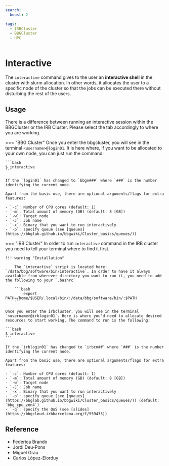 ```yaml
---
search:
  boost: 2 

tags:
  - IRBCluster
  - BBGCluster
  - HPC
---
```


# Interactive

The `interactive` command gives to the user an **interactive shell** in the cluster with slurm allocation. In other words, it allocates the user to a specific node of the cluster so that the jobs can be executed there without disturbing the rest of the users.

## Usage

There is a difference between running an interactive session within the BBGCluster or the IRB Cluster. Please select the tab accordingly to where you are working.

=== "BBG Cluster"
    Once you enter the bbgcluster, you will see in the terminal `<username>@login01`. It is here where, if you want to be allocated to your own node, you can just run the command:

    ```bash
    $ interactive
    ```

    If the `login01` has changed to `bbgn###` where `###` is the number identifying the current node.
    
    Apart from the basic use, there are optional arguments/flags for extra features:
    
    - `-c`: Number of CPU cores (default: 1)
    - `-m`: Total amount of memory (GB) (default: 8 [GB])
    - `-w`: Target node
    - `-J`: Job name
    - `-x`: Binary that you want to run interactively
    - `-p`: specify queue (see [queues](https://bbglab.github.io/bbgwiki/Cluster_basics/queues/))

=== "IRB Cluster"
    In order to run `interactive` command in the IRB cluster you need to tell your terminal where to find it first.

    !!! warning "Installation"

        The `interactive` script is located here: `/data/bbg/software/bin/interactive`. In order to have it always available from wherever directory you want to run it, you need to add the following to your `.bashrc`

        ```bash
            export PATH=/home/$USER/.local/bin/:/data/bbg/software/bin/:$PATH
        ```

    Once you enter the irbcluster, you will see in the terminal `<username>@irblogin01`. Here is where you'd need to allocate desired resources to start working. The command to run is the following:

    ```bash
    $ interactive
    ```

    If the `irblogin01` has changed to `irbcn##` where `###` is the number identifying the current node.
    
    Apart from the basic use, there are optional arguments/flags for extra features:
    
    - `-c`: Number of CPU cores (default: 1)
    - `-m`: Total amount of memory (GB) (default: 8 [GB])
    - `-w`: Target node
    - `-J`: Job name
    - `-x`: Binary that you want to run interactively
    - `-p`: specify queue (see [queues](https://bbglab.github.io/bbgwiki/Cluster_basics/queues/)) (default: `bbg_cpu_zen4`)
    - `-q`: specify the QoS (see [slides](https://bbgcloud.irbbarcelona.org/f/559435))

## Reference

- Federica Brando
- Jordi Deu-Pons
- Miguel Grau
- Carlos López-Elorduy
